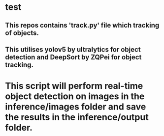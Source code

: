 # test

## This repos contains 'track.py' file which tracking of objects.
## This utilises yolov5 by ultralytics for object detection and DeepSort by ZQPei for object tracking.
# This script will perform real-time object detection on images in the inference/images folder and save the results in the inference/output folder.